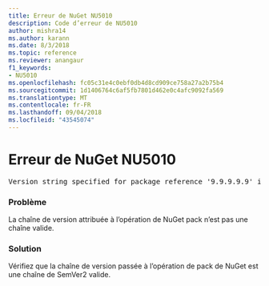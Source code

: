 ```yaml
---
title: Erreur de NuGet NU5010
description: Code d’erreur de NU5010
author: mishra14
ms.author: karann
ms.date: 8/3/2018
ms.topic: reference
ms.reviewer: anangaur
f1_keywords:
- NU5010
ms.openlocfilehash: fc05c31e4c0ebf0db4d8cd909ce758a27a2b75b4
ms.sourcegitcommit: 1d1406764c6af5fb7801d462e0c4afc9092fa569
ms.translationtype: MT
ms.contentlocale: fr-FR
ms.lasthandoff: 09/04/2018
ms.locfileid: "43545074"
---
```

# <a name="nuget-error-nu5010"></a>Erreur de NuGet NU5010
<pre>Version string specified for package reference '9.9.9.9.9' is invalid.</pre>

### <a name="issue"></a>Problème

La chaîne de version attribuée à l’opération de NuGet pack n’est pas une chaîne valide.


### <a name="solution"></a>Solution

Vérifiez que la chaîne de version passée à l’opération de pack de NuGet est une chaîne de SemVer2 valide.

